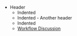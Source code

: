    - Header
      - Indented
      - Indented
    - Another header
      - Indented
      - [Workflow Discussion](coucou.md)
